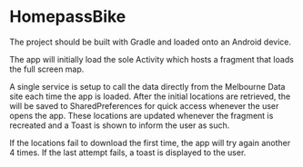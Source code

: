 # HomepassBike

The project should be built with Gradle and loaded onto an Android device.  

The app will initially load the sole Activity which hosts a fragment that loads the full screen map.  

A single service is setup to call the data directly from the Melbourne Data site each time the app is loaded.
After the initial locations are retrieved, the will be saved to SharedPreferences for quick access whenever the user opens the app.
These locations are updated whenever the fragment is recreated and a Toast is shown to inform the user as such.

If the locations fail to download the first time, the app will try again another 4 times.  If the last attempt fails,
a toast is displayed to the user.

